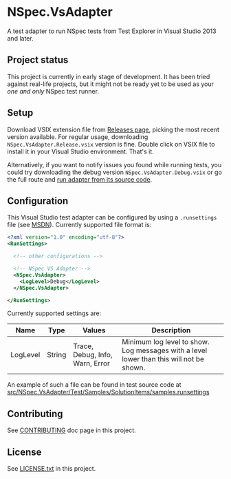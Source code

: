 # NSpec.VsAdapter

A test adapter to run NSpec tests from Test Explorer in Visual Studio 2013 and later.

## Project status 

This project is currently in early stage of development. It has been tried against real-life projects, but it might not be ready yet to be used as your *one and only* NSpec test runner.

## Setup

Download VSIX extension file from [Releases page](https://github.com/BrainCrumbz/NSpec.VsAdapter/releases), picking the most recent version available. For regular usage, downloading `NSpec.VsAdapter.Release.vsix` version is fine. Double click on VSIX file to install it in your Visual Studio environment. That's it.

Alternatively, if you want to notify issues you found while running tests, you could try downloading the debug version  `NSpec.VsAdapter.Debug.vsix` or go the full route and [run adapter from its source code](./CONTRIBUTING.md).

## Configuration

This Visual Studio test adapter can be configured by using a `.runsettings` file (see [MSDN](https://msdn.microsoft.com/en-us/library/jj635153.aspx)). Currently supported file format is:

```xml
<?xml version="1.0" encoding="utf-8"?>
<RunSettings>

  <!-- other configurations -->

  <!-- NSpec VS Adapter -->
  <NSpec.VsAdapter>
    <LogLevel>Debug</LogLevel>
  </NSpec.VsAdapter>

</RunSettings>
```

Currently supported settings are:

| Name | Type | Values | Description |
|------|------|--------|-------------|
| LogLevel | String | Trace, Debug, Info, Warn, Error | Minimum log level to show. Log messages with a level lower than this will not be shown. |

An example of such a file can be found in test source code at [src/NSpec.VsAdapter/Test/Samples/SolutionItems/samples.runsettings](./sln/test/Samples/samples.runsettings)

## Contributing

See [CONTRIBUTING](./CONTRIBUTING.md) doc page in this project.

## License

See [LICENSE.txt](./LICENSE.txt) in this project.

